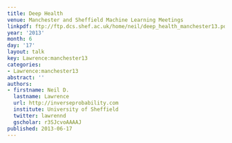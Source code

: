 ```yaml
---
title: Deep Health
venue: Manchester and Sheffield Machine Learning Meetings
linkpdf: ftp://ftp.dcs.shef.ac.uk/home/neil/deep_health_manchester13.pdf
year: '2013'
month: 6
day: '17'
layout: talk
key: Lawrence:manchester13
categories:
- Lawrence:manchester13
abstract: ''
authors:
- firstname: Neil D.
  lastname: Lawrence
  url: http://inverseprobability.com
  institute: University of Sheffield
  twitter: lawrennd
  gscholar: r3SJcvoAAAAJ
published: 2013-06-17
---
```

